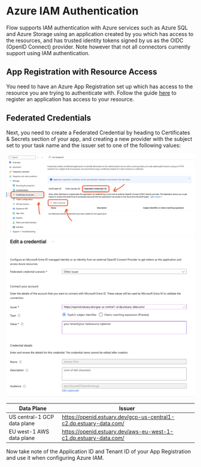 # Azure IAM Authentication

Flow supports IAM authentication with Azure services such as Azure SQL and Azure Storage using an application created by you which has access to the resources, and has trusted identity tokens signed by us as the OIDC (OpenID Connect) provider. Note however that not all connectors currently support using IAM authentication.

## App Registration with Resource Access

You need to have an Azure App Registration set up which has access to the resource you are trying to authenticate with. Follow the guide [here](https://learn.microsoft.com/en-us/entra/identity-platform/quickstart-register-app) to register an application has access to your resource.

## Federated Credentials

Next, you need to create a Federated Credential by heading to Certificates & Secrets section of your app, and creating a new provider with the subject set to your task name and the issuer set to one of the following values:

![Add Federated Credential](../guide-images/azure-iam-1.png)
![Add Federated Credential](../guide-images/azure-iam-2.png)

| Data Plane | Issuer |
|---|---|
| US central-1 GCP data plane | https://openid.estuary.dev/gcp-us-central1-c2.dp.estuary-data.com/ |
| EU west-1 AWS data plane | https://openid.estuary.dev/aws-eu-west-1-c1.dp.estuary-data.com/ |

Now take note of the Application ID and Tenant ID of your App Registration and use it when configuring Azure IAM.
